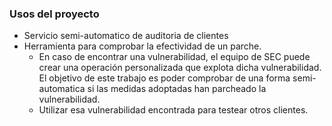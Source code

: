 ### Usos del proyecto
- Servicio semi-automatico de auditoria de clientes
- Herramienta para comprobar la efectividad de un parche.
    - En caso de encontrar una vulnerabilidad, el equipo de SEC puede crear una operación
    personalizada que explota dicha vulnerabilidad. El objetivo de este trabajo es poder
    comprobar de una forma semi-automatica si las medidas adoptadas han parcheado la 
    vulnerabilidad. 
    - Utilizar esa vulnerabilidad encontrada para testear otros clientes.

